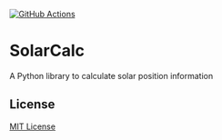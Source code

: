 [![GitHub Actions][github-actions-image]][github-actions-url]

[github-actions-image]: https://github.com/jnsnkrllive/solarcalc/workflows/Main%20Workflow/badge.svg?branch=master
[github-actions-url]: https://github.com/jnsnkrllive/solarcalc/actions?query=workflow%3A%22Main+Workflow%22+branch%3Amaster

# SolarCalc
A Python library to calculate solar position information

## License
[MIT License](https://github.com/jnsnkrllive/solarcalcpy/blob/master/LICENSE)
